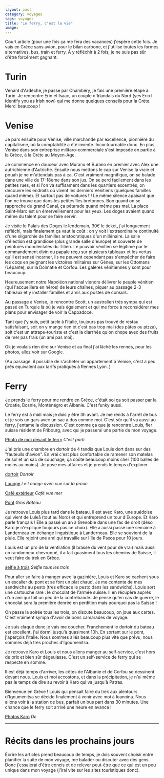 ```yaml
---
layout: post 
category: voyages
tags: voyages
title: "Le ferry, c'est la vie"
image: 
---
```


Court article (pour une fois ça me fera des vacances) j'espère cette fois. Je vais en Grèce sans avion, pour le bilan carbone, et j'utilise toutes les formes alternatives, bus, train et ferry. À y réfléchir à 2 fois, je ne suis pas sûr d'être forcément gagnant. 

<!--more-->

# Turin

Venant d'Ardèche, je passe par Chambéry, je fais une première étape à Turin. Je rencontre Erin et Isaac, un couple d'Irlandais du Nord (yes Erin I identify you as Irish now) qui me donne quelques conseils pour la Crète. Merci beaucoup ! 

# Venise 

Je pars ensuite pour Venise, ville marchande par excellence, pionnière du capitalisme, où  la comptabilité a été inventé. Incontournable donc. En plus, Venise dans son entreprise militaro-commerciale s'est imposée en partie à la Grèce, à la Crète au Moyen-Age. 

Je commence en douceur avec Murano et Burano en premier avec Alex une autrichienne d'Autriche. Ensuite nous mettons le cap sur Venise la vraie et pouah je ne m'attendais pas à ça. C'est vraiment magnifique, on se balade dans une ville du 17-18ème dans son jus. On se perd facilement dans les petites rues, et si l'on va suffisament dans les quartiers excentrés, on découvre les endroits où vivent les derniers Vénitiens (quelques familles quand même).
Et surtout pas de voitures !!! Le même silence apaisant que l'on ne trouve que dans les petites îles bretonnes. Bon quand on se rapproche du grand Canal, ça pétarade quand même pas mal. 
La place Saint-Marc est un émerveillement pour les yeux. Les doges avaient quand même du talent pour se faire servir. 

Je visite le Palais des Doges le lendemain, 30€ le ticket, j'ai longuement réfléchi, mais finalement ça vaut le coût : on y voit l'extraordinaire continuité d'une oligarchie de familles aristocratiques d'un millénaire. La salle d'élection est grandiose (plus grande salle d'europe) et couverte de peintures monulentales du Titien. Le pouvoir vénitien se légitime par le commandement divin ou papale reçu sur plusieurs tableaux et les vertus qu'il est sensé incarner, ils ne peuvent cependant pas s'empêcher de faire les coqs en peignant les victoires militaires sur Gènes, sur les Ottomans (Lépante), sur la Dolmatie et Corfou. Les galères vénitiennes y sont pour beaucoup. 

Heureusement notre Napoléon national viendra délivrer le peuple vénitien (qui l'accueillera en héros) de leurs chaînes, piquer au passage 2-3 tableaux et y installer familles et amis aux postes de consuls. 

Au passage à Venise, je rencontre Scott, un australien très sympa qui est passé en Turquie là où je vais également et qui me force à reconsidérer mes plans pour envisager de voir la Cappadoce. 

Tant que j'y suis, petit tacle à l'italie, toujours pas trouvé de restau satisfaisant, soit on y mange rien et c'est pas trop mal (des pâtes ou pizza), soit c'est un attrape-touriste et c'est la diarrhée qu'on chope avec des fruits de mer pas frais (un ami pas moi).

Ok je voulais rien dire sur Venise et au final j'ai lâché les rennes, pour les photos, allez voir sur Google. 

(Au passage, il possible de s'acheter un appartement à Venise, c'est à peu près equivalent aux tarifs pratiqués à Rennes Lyon. )

# Ferry

Je prends le ferry pour me rendre en Grèce, c'était soi ça soit passer par la Croatie, Bosnie, Monténégro et Albanie. C'est funky aussi. 

Le ferry est à midi mais je dois y être 3h avant. Je me rends à l'arrêt de bus et je vois un gars avec un sac à dos comme moi. C'est sûr qu'il va aussi au ferry, j'entame la discussion. C'est comme ça que je rencontre Louis, fier suisse résident de Fribourg, avec qui je passerai une partie de mon voyage. 

[Photo de moi devant le ferry](https://i.ibb.co/YXXx1BQ/IMG-20230614-095418-lbuhav-Yx7-I.jpg)
_C'est parti_

J'ai pris une chambre en dortoir de 4 tandis que Louis dort dans sur des "fauteuils d'avion". En vrai c'est plus confortable de ramener son matelas de sol et un sac de couchage, ça coûte beaucoup moins cher (100 balles de moins au moins).
Je pose mes affaires et je prends le temps d'explorer. 

[dortoir](https://i.ibb.co/JW1vhkp/IMG-20230615-095855-Nhu7h-KF90p.jpg)
_Dortoir_

[Lounge](https://i.ibb.co/Pt3837L/IMG-20230615-085628-9-X64j-FAL3-H.jpg)
_Le Lounge avec vue sur la proue_

[Café extérieur](https://i.ibb.co/mChSMWk/IMG-20230615-125031-1ke-CTzcq1-R.jpg)
_Café vue mer_

[Pont](https://i.ibb.co/BgXZG1z/IMG-20230614-191305-A1x-Mm3-AX8-C.jpg)
_Gros Bateau_

Je retrouve Louis plus tard dans le bateau, il est avec Karo, une suédoise qui vient de Luleå (tout au Nord) et qui entreprend un tour d'Europe. Et Karo parle français ! Elle a passé un an à Grenoble dans une fac de droit (déso Karo je n'explique toujours pas ce choix). Elle a aussi passé une semaine à Landerneau en échange linguistique à Landerneau. Elle se souvient de la pluie. Elle rejoint une ami qui travaille sur l'île de Paxos pour 10 jours. 

Louis est un pro de la ventilation (il brasse du vent pour de vrai) mais aussi un randonneur chevronné, il a fait quasiment tous les chemins de Suisse, il veut faire du trek en Grèce. 

[selfie à trois](https://i.ibb.co/xH5NMhG/IMG-20230614-134133-s-KXRJc-Dv3-Q.jpg)
_Selfie tous les trois_

Pour aller se faire à manger avec la gazinière, Louis et Karo se cachent sous un escalier du pont et se font un plat chaud. Je me contente de mes sandwichs au pesto (très efficace le pesto dans les sandwichs).
Louis sort une cartouche rare : le chocolat de l'armée suisse. Il en récupère auprès d'un ami qui fait un peu de la contrebande. Je pense qu'en cas de guerre, le chocolat sera la première denrée en perdition mais pourquoi pas la Suisse ! 

On passe la soirée tous les trois, on discute beaucoup, on joue aux cartes. C'est vraiment sympa d'avoir de bons camarades de voyage.

Je suis claqué donc je vais me coucher. Franchement le dortoir du bateau est excellent, j'ai dormi jusqu'à quasiment 10h. En sortant sur le pont, j'aperçois l'italie. Nous sommes allés beaucoup plus vite que prévu, nous sommes déjà très proches d'Igoumenitsa. 

Je retrouve Karo et Louis et nous allons manger au self-service, c'est hors de prix et bien sûr dégeulasse. C'est un self-service de ferry qui se respecte en somme. 

Il est déjà temps d'arriver, les côtes de l'Albanie et de Corfou se dessinent devant nous. Louis et moi accostons, et dans la précipitation, je n'ai même pas le temps de dire au revoir à Karo qui va jusqu'à Patras. 

Bienvenue en Grèce ! Louis qui pensait faire du trek aux alentours d'Igoumenitsa se décide finalement à venir avec moi à Ioannina. Nous allons voir à la station de bus, parfait un bus part dans 30 minutes. Une chance que le ferry soit arrivé une heure en avance ! 

[Photos Karo](https://i.ibb.co/WW898Hs/IMG-20230614-215130-j-Up-PVgtv1-L.jpg)
_De_

---

# Récits dans les prochains jours

Écrire les articles prend beaucoup de temps, je dois souvent choisir entre planifier la suite de mon voyage, me balader ou discuter avec des gens. Donc j'essaierai d'être concis et de relever peut-être que ce qui est un peu unique dans mon voyage (j'irai vite sur les sites touristiques donc).